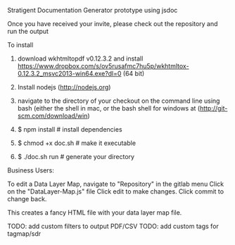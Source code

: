 Stratigent Documentation Generator prototype using jsdoc

Once you have received your invite, please check out the repository and run the output

To install

1. download wkhtmltopdf v0.12.3.2 and install
	https://www.dropbox.com/s/ov5rusafmc7hu5p/wkhtmltox-0.12.3.2_msvc2013-win64.exe?dl=0 (64 bit)

2. Install nodejs (http://nodejs.org)
2. navigate to the directory of your checkout on the command line using bash (either the shell in mac, or 
the bash shell for windows at (http://git-scm.com/download/win)
3. $ npm install # install dependencies
4. $ chmod +x doc.sh # make it executable 
5. $ ./doc.sh run # generate your directory


Business Users:

To edit a Data Layer Map, navigate to "Repository" in the gitlab menu
Click on the "DataLayer-Map.js" file
Click edit to make changes. 
Click commit to change back.


This creates a fancy HTML file with your data layer map file.

TODO: add custom filters to output PDF/CSV
TODO: add custom tags for tagmap/sdr
